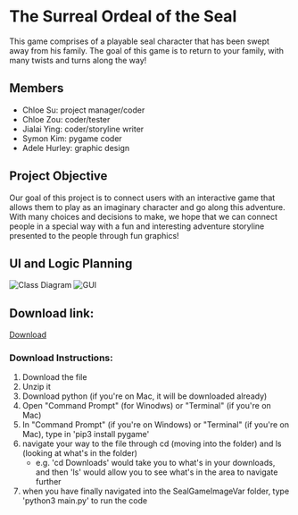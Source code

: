# The Surreal Ordeal of the Seal

This game comprises of a playable seal character that has been swept away from his family. The goal of this game is to return to your family, with many twists and turns along the way!

## Members
* Chloe Su: project manager/coder
* Chloe Zou: coder/tester
* Jialai Ying: coder/storyline writer
* Symon Kim: pygame coder
* Adele Hurley: graphic design


## Project Objective
Our goal of this project is to connect users with an interactive game that allows them to play as an imaginary character and go along this adventure. With many choices and decisions to make, we hope that we can connect people in a special way with a fun and interesting adventure storyline presented to the people through fun graphics!
## UI and Logic Planning
![Class Diagram](https://github.com/akiaxin/creativename/blob/main/images/classdiagram(CS).png)
![GUI]()
## Download link:
[Download](https://github.com/akiaxin/creativename/raw/main/src/SealGameImageVar.zip)
### Download Instructions:
1. Download the file
2. Unzip it
3. Download python (if you're on Mac, it will be downloaded already)
4. Open "Command Prompt" (for Winodws) or "Terminal" (if you're on Mac)
5. In "Command Prompt" (if you're on Windows) or "Terminal" (if you're on Mac), type in 'pip3 install pygame'
6. navigate your way to the file through cd (moving into the folder) and ls (looking at what's in the folder)
   - e.g. 'cd Downloads' would take you to what's in your downloads, and then 'ls' would allow you to see what's in the area to navigate further
7. when you have finally navigated into the SealGameImageVar folder, type 'python3 main.py' to run the code
